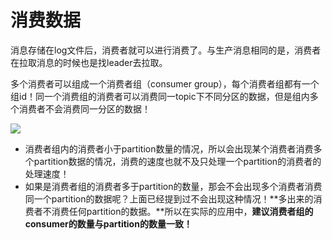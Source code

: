 # 消费数据

消息存储在log文件后，消费者就可以进行消费了。与生产消息相同的是，消费者在拉取消息的时候也是找leader去拉取。

多个消费者可以组成一个消费者组（consumer group），每个消费者组都有一个组id！同一个消费组的消费者可以消费同一topic下不同分区的数据，但是组内多个消费者不会消费同一分区的数据！

![](/uploads/upload_d9c7721610463b11b2890984a255b219.png)

- 消费者组内的消费者小于partition数量的情况，所以会出现某个消费者消费多个partition数据的情况，消费的速度也就不及只处理一个partition的消费者的处理速度！
- 如果是消费者组的消费者多于partition的数量，那会不会出现多个消费者消费同一个partition的数据呢？上面已经提到过不会出现这种情况！**多出来的消费者不消费任何partition的数据。**所以在实际的应用中，**建议消费者组的consumer的数量与partition的数量一致！**